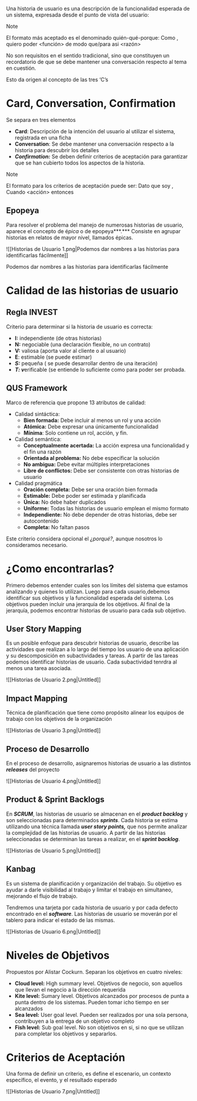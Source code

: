 Una historia de usuario es una descripción de la funcionalidad esperada de un sistema, expresada desde el punto de vista del usuario:

> [!note]
> El formato más aceptado es el denominado quién-qué-porque: Como <actor>, quiero poder <función> de modo que/para asi <razón>


No son requisitos en el sentido tradicional, sino que constituyen un recordatorio de que se debe mantener una conversación respecto al tema en cuestión.

Esto da origen al concepto de las tres ‘C’s

# Card, Conversation, Confirmation

Se separa en tres elementos

- **Card**: Descripción de la intención del usuario al utilizar el sistema, registrada en una ficha
- **Conversation**: Se debe mantener una conversación respecto a la historia para descubrir los detalles
- ***Confirmation:*** Se deben definir criterios de aceptación para garantizar que se han cubierto  todos los aspectos de la historia.

> [!note]
> El formato para los criterios de aceptación puede ser: Dato que soy <actor>, Cuando <acción> entonces <resultado>


## Epopeya

Para resolver el problema del manejo de numerosas historias de usuario, aparece el concepto de é*pica* o de epopeya***.*** Consiste en agrupar historias en relatos de mayor nivel, llamados épicas.

![[Historias de Usuario 1.png|Podemos dar nombres a las historias para identificarlas fácilmente]]

Podemos dar nombres a las historias para identificarlas fácilmente

# Calidad de las historias de usuario

## Regla INVEST

Criterio para determinar si la historia de usuario es correcta:

- **I:** independiente (de otras historias)
- **N:** negociable (una declaración flexible, no un contrato)
- **V:** valiosa (aporta valor al cliente o al usuario)
- **E**: estimable (se puede estimar)
- ***S:*** pequeña ( se puede desarrollar dentro de una iteración)
- ***T: v***erificable (se entiende lo suficiente como para poder ser probada.

## QUS Framework

Marco de referencia que propone 13 atributos de calidad:

- Calidad sintáctica:
    - **Bien formada:** Debe incluir al menos un rol y una acción
    - **Atómica:** Debe expresar una únicamente funcionalidad
    - **Mínima**: Solo contiene un rol, acción, y fin.
- Calidad semántica:
    - **Conceptualmente acertada:** La acción expresa una funcionalidad y el fin una razón
    - **Orientada al problema:** No debe especificar la solución
    - **No ambigua:** Debe evitar múltiples interpretaciones
    - **Libre de conflictos:** Debe ser consistente con otras historias de usuario
- Calidad pragmática
    - **Oración completa:** Debe ser una oración bien formada
    - **Estimable:** Debe poder ser estimada y planificada
    - **Única:** No debe haber duplicados
    - **Uniforme:** Todas las historias de usuario emplean el mismo formato
    - **Independiente:** No debe depender de otras historias, debe ser autocontenido
    - **Completa:** No faltan pasos

Este criterio considera opcional el *¿porqué?*, aunque nosotros lo consideramos necesario.

# ¿Como encontrarlas?

Primero debemos entender cuales son los límites del sistema que estamos analizando y quienes lo utilizan. Luego para cada usuario,debemos identificar sus objetivos y la funcionalidad esperada del sistema. Los objetivos pueden incluir una jerarquía de los objetivos. Al final de la jerarquía, podemos encontrar historias de usuario para cada sub objetivo.

## User Story Mapping

Es un posible enfoque para descubrir historias de usuario, describe las actividades que realizan a lo largo del tiempo los usuario de una aplicación y su descomposición en subactividades y tareas. A partir de las tareas podemos identificar historias de usuario. Cada subactividad tenrdra al menos una tarea asociada.

![[Historias de Usuario 2.png|Untitled]]

## Impact Mapping

Técnica de planificación que tiene como propósito alinear los equipos de trabajo con los objetivos de la organización

![[Historias de Usuario 3.png|Untitled]]

## Proceso de Desarrollo

En el proceso de desarrollo, asignaremos historias de usuario a las distintos ***releases*** del proyecto

![[Historias de Usuario 4.png|Untitled]]

## Product & Sprint Backlogs

En ***SCRUM***, las historias de usuario se almacenan en el ***product backlog*** y son seleccionadas para determinados ***sprints***. Cada historia se estima utilizando una técnica llamada ***user story points,*** que nos permite analizar la complejidad de las historias de usuario. A partir de las historias seleccionadas se determinan las tareas a realizar, en el ***sprint backlog***.

![[Historias de Usuario 5.png|Untitled]]

## Kanbag

Es un sistema de planificación y organización del trabajo. Su objetivo es ayudar a darle visibilidad al trabajo y limitar el trabajo en simultaneo, mejorando el flujo de trabajo. 

Tendremos una tarjeta por cada historia de usuario y por cada defecto encontrado en el ***software***. Las historias de usuario se moverán por el tablero para indicar el estado de las mismas.

![[Historias de Usuario 6.png|Untitled]]

# Niveles de Objetivos

Propuestos por Alistar Cockurn. Separan los objetivos en cuatro niveles:

- **Cloud level:** High summary level. Objetivos de negocio, son aquellos que llevan el negocio a la dirección requerida
- **Kite level:** Sumary level. Objetivos alcanzados por procesos de punta a punta dentro de los sistemas. Pueden tomar icho tiempo en ser alcanzados
- **Sea level:** User goal level. Pueden ser realizados por una sola persona, contribuyen a la entrega de un objetivo completo
- **Fish level:** Sub goal level. No son objetivos en si, si no que se utilizan para completar los objetivos y separarlos.

# Criterios de Aceptación

Una forma de definir un criterio, es define el escenario, un contexto específico, el evento, y el resultado esperado

![[Historias de Usuario 7.png|Untitled]]